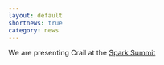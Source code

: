 ```yaml
---
layout: default
shortnews: true
category: news
---
```

We are presenting Crail at the [Spark Summit](https://spark-summit.org/2017/events/running-apache-spark-on-a-high-performance-cluster-using-rdma-and-nvme-flash)
